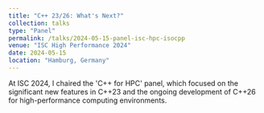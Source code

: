 ```yaml
---
title: "C++ 23/26: What's Next?"
collection: talks
type: "Panel"
permalink: /talks/2024-05-15-panel-isc-hpc-isocpp
venue: "ISC High Performance 2024"
date: 2024-05-15
location: "Hamburg, Germany"
---
```


At ISC 2024, I chaired the 'C++ for HPC' panel, which focused on the
significant new features in C++23 and the ongoing development of C++26 for
high-performance computing environments.
